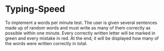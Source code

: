 # Typing-Speed
To implement a words per minute test. The user is given several sentences made up of random words and must write as many of them correctly as possible within one minute.
Every correctly written letter will be marked in green and every mistake in red.
At the end, it will be displayed how many of the words were written correctly in total.
